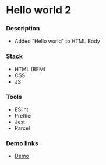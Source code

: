 # Hello world 2

### Description

- Added "Hello world" to HTML Body

### Stack

- HTML (BEM)
- CSS
- JS

### Tools

- ESlint
- Prettier
- Jest
- Parcel

### Demo links

- [Demo](https://AndriiZakharenko.github.io/hello-world-2/)
